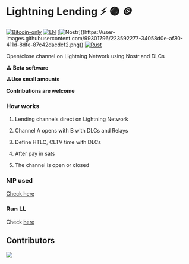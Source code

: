 # Lightning Lending :zap: 🟣 🪙

[![Bitcoin-only](https://img.shields.io/badge/bitcoin-only-FF9900?logo=bitcoin)](https://twentyone.world)
[![LN](https://img.shields.io/badge/lightning-792EE5?logo=lightning)](https://upload.wikimedia.org/wikipedia/commons/thumb/5/5a/Lightning_Network.svg/2048px-Lightning_Network.svg.png)
[![Nostr](https://img.shields.io/badge/nostr-only-FF9900?)]((https://user-images.githubusercontent.com/99301796/223592277-34058d0e-af30-411d-8dfe-87c42dacdcf2.png))
[![Rust](https://github.com/AreaLayer/Lightning-Lending/actions/workflows/rust.yml/badge.svg)](https://github.com/AreaLayer/Lightning-Lending/actions/workflows/rust.yml)

Open/close channel on Lightning Network using Nostr and DLCs

 ⚠️ **Beta software**
 
 ⚠️**Use small amounts**

 **Contributions are welcome**
 
### How works

1. Lending channels direct on Lightning Network

2. Channel A opens with B with DLCs and Relays

3. Define HTLC, CLTV time with DLCs

4. After pay in sats

5. The channel is open or closed 

### NIP used

[Check here](https://github.com/AreaLayer/NIP-300)

### Run LL

Check [here](https://github.com/AreaLayer/Lightning-Lending/blob/main/doc/run.md)

## Contributors

<a align="center" href="https://github.com/AreaLayer/Lightning-Lending/graphs/contributors">
  <img src="https://contrib.rocks/image?repo=FrostDevKit/javascript-frost" />
</a>
